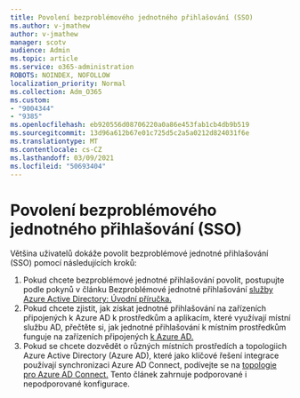```yaml
---
title: Povolení bezproblémového jednotného přihlašování (SSO)
ms.author: v-jmathew
author: v-jmathew
manager: scotv
audience: Admin
ms.topic: article
ms.service: o365-administration
ROBOTS: NOINDEX, NOFOLLOW
localization_priority: Normal
ms.collection: Adm_O365
ms.custom:
- "9004344"
- "9385"
ms.openlocfilehash: eb920556d08706220a0a86e453fab1cb4db9b519
ms.sourcegitcommit: 13d96a612b67e01c725d5c2a5a0212d824031f6e
ms.translationtype: MT
ms.contentlocale: cs-CZ
ms.lasthandoff: 03/09/2021
ms.locfileid: "50693404"
---
```

# <a name="enable-seamless-single-sign-on-sso"></a>Povolení bezproblémového jednotného přihlašování (SSO)

Většina uživatelů dokáže povolit bezproblémové jednotné přihlašování (SSO) pomocí následujících kroků:

1. Pokud chcete bezproblémové jednotné přihlašování povolit, postupujte podle pokynů v článku Bezproblémové jednotné přihlašování [služby Azure Active Directory: Úvodní příručka.](https://docs.microsoft.com/azure/active-directory/hybrid/how-to-connect-sso-quick-start)
2. Pokud chcete zjistit, jak získat jednotné přihlašování na zařízeních připojených k Azure AD k prostředkům a aplikacím, které využívají místní službu AD, přečtěte si, jak jednotné přihlašování k místním prostředkům funguje na zařízeních připojených [k Azure AD.](https://docs.microsoft.com/azure/active-directory/devices/azuread-join-sso)
3. Pokud se chcete dozvědět o různých místních prostředích a topologiich Azure Active Directory (Azure AD), které jako klíčové řešení integrace používají synchronizaci Azure AD Connect, podívejte se na [topologie pro Azure AD Connect.](https://docs.microsoft.com/azure/active-directory/hybrid/plan-connect-topologies) Tento článek zahrnuje podporované i nepodporované konfigurace.
